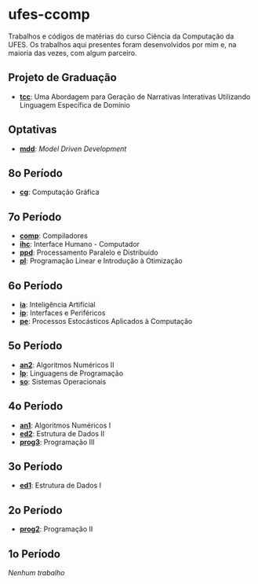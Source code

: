 # ufes-ccomp
Trabalhos e códigos de matérias do curso Ciência da Computação da UFES. Os trabalhos aqui presentes foram desenvolvidos por mim e, na maioria das vezes, com algum parceiro.


## Projeto de Graduação
- [**tcc**](https://github.com/anbaretto/ufes-ccomp/tree/master/tcc): Uma Abordagem para Geração de Narrativas Interativas Utilizando Linguagem Específica de Domínio 

## Optativas
- [**mdd**](https://github.com/anbaretto/ufes-ccomp/tree/master/mdd): _Model Driven Development_

## 8o Período
- [**cg**](https://github.com/anbaretto/ufes-ccomp/tree/master/cg): Computação Gráfica

## 7o Período
- [**comp**](https://github.com/anbaretto/ufes-ccomp/tree/master/comp): Compiladores
- [**ihc**](https://github.com/anbaretto/ufes-ccomp/tree/master/ihc): Interface Humano - Computador
- [**ppd**](https://github.com/anbaretto/ufes-ccomp/tree/master/ppd): Processamento Paralelo e Distribuído
- [**pl**](https://github.com/anbaretto/ufes-ccomp/tree/master/pl): Programação Linear e Introdução à Otimização

## 6o Período
- [**ia**](https://github.com/anbaretto/ufes-ccomp/tree/master/ia): Inteligência Artificial
- [**ip**](https://github.com/anbaretto/ufes-ccomp/tree/master/ip): Interfaces e Periféricos
- [**pe**](https://github.com/anbaretto/ufes-ccomp/tree/master/pe): Processos Estocásticos Aplicados à Computação

## 5o Período
- [**an2**](https://github.com/anbaretto/ufes-ccomp/tree/master/an2): Algoritmos Numéricos II
- [**lp**](https://github.com/anbaretto/ufes-ccomp/tree/master/lp): Linguagens de Programação
- [**so**](https://github.com/anbaretto/ufes-ccomp/tree/master/so): Sistemas Operacionais

## 4o Período
- [**an1**](https://github.com/anbaretto/ufes-ccomp/tree/master/an1): Algoritmos Numéricos I
- [**ed2**](https://github.com/anbaretto/ufes-ccomp/tree/master/ed2): Estrutura de Dados II
- [**prog3**](https://github.com/anbaretto/ufes-ccomp/tree/master/prog3): Programação III

## 3o Período
- [**ed1**](https://github.com/anbaretto/ufes-ccomp/tree/master/ed1): Estrutura de Dados I

## 2o Período
- [**prog2**](https://github.com/anbaretto/ufes-ccomp/tree/master/prog2): Programação II

## 1o Período
_Nenhum trabalho_
